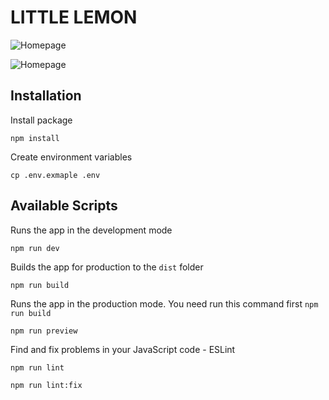 # LITTLE LEMON

![Homepage](/screenshoot/home-desktop.png)

![Homepage](/screenshoot/home-mobile.png)

## Installation

Install package
```
npm install
```

Create environment variables
```
cp .env.exmaple .env
```

## Available Scripts

Runs the app in the development mode
```
npm run dev
```

Builds the app for production to the `dist` folder
```
npm run build
```

Runs the app in the production mode. You need run this command first `npm run build`
```
npm run preview
```

Find and fix problems in your JavaScript code - ESLint
```
npm run lint
```
```
npm run lint:fix
```
